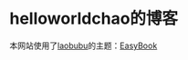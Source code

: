 # helloworldchao的博客

本网站使用了[laobubu](http://laobubu.net)的主题：[EasyBook](https://github.com/laobubu/jekyll-theme-EasyBook)
